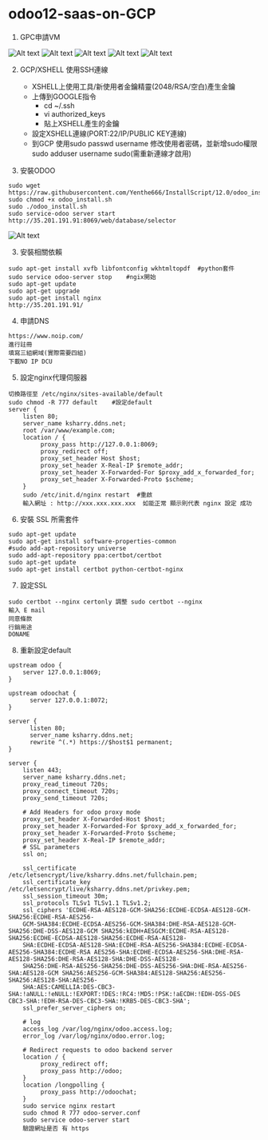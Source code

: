 # odoo12-saas-on-GCP

1.  GPC申請VM

![Alt text](https://github.com/ksharry/odoo12-saas-on-GCP/blob/main/png/1.png)
![Alt text](https://github.com/ksharry/odoo12-saas-on-GCP/blob/main/png/2.png)
![Alt text](https://github.com/ksharry/odoo12-saas-on-GCP/blob/main/png/7.png)
![Alt text](https://github.com/ksharry/odoo12-saas-on-GCP/blob/main/png/4.png)
![Alt text](https://github.com/ksharry/odoo12-saas-on-GCP/blob/main/png/5.png)

2.  GCP/XSHELL 使用SSH連線
    + XSHELL上使用工具/新使用者金鑰精靈(2048/RSA/空白)產生金鑰
    + 上傳到GOOGLE指令
      + cd ~/.ssh
      + vi authorized_keys
      + 貼上XSHELL產生的金鑰
    + 設定XSHELL連線(PORT:22/IP/PUBLIC KEY連線)
    + 到GCP 使用sudo passwd username 修改使用者密碼，並新增sudo權限 sudo adduser username sudo(需重新連線才啟用)

3.  安裝ODOO
  > 
    sudo wget https://raw.githubusercontent.com/Yenthe666/InstallScript/12.0/odoo_install.sh
    sudo chmod +x odoo_install.sh
    sudo ./odoo_install.sh
    sudo service-odoo server start
    http://35.201.191.91:8069/web/database/selector
    
![Alt text](https://github.com/ksharry/odoo12-saas-on-GCP/blob/main/png/6.png)

3.  安裝相關依賴
  > 
    sudo apt-get install xvfb libfontconfig wkhtmltopdf  #python套件
    sudo service odoo-server stop    #ngix開始
    sudo apt-get update
    sudo apt-get upgrade
    sudo apt-get install nginx
    http://35.201.191.91/

4. 申請DNS
  > 
    https://www.noip.com/
    進行註冊
    填寫三組網域(實際需要四組)
    下載NO IP DCU

5. 設定nginx代理伺服器
  > 
    切換路徑至 /etc/nginx/sites-available/default
    sudo chmod -R 777 default    #設定default
    server {
        listen 80;
        server_name ksharry.ddns.net;
        root /var/www/example.com;
        location / {
             proxy_pass http://127.0.0.1:8069;
             proxy_redirect off;
             proxy_set_header Host $host;
             proxy_set_header X-Real-IP $remote_addr;
             proxy_set_header X-Forwarded-For $proxy_add_x_forwarded_for;
             proxy_set_header X-Forwarded-Proto $scheme;
        }
        sudo /etc/init.d/nginx restart  #重啟
        輸入網址 : http://xxx.xxx.xxx.xxx  如能正常 顯示則代表 nginx 設定 成功
       
6. 安裝 SSL 所需套件
  > 
    sudo apt-get update
    sudo apt-get install software-properties-common
    #sudo add-apt-repository universe
    sudo add-apt-repository ppa:certbot/certbot
    sudo apt-get update
    sudo apt-get install certbot python-certbot-nginx

7. 設定SSL
  > 
    sudo certbot --nginx certonly 調整 sudo certbot --nginx
    輸入 E mail
    同意條款
    行銷用途
    DONAME

8. 重新設定default
  > 
    upstream odoo {
        server 127.0.0.1:8069;
    }
  
    upstream odoochat {
          server 127.0.0.1:8072;
    }

    server {
          listen 80;
          server_name ksharry.ddns.net;
          rewrite ^(.*) https://$host$1 permanent;
    }

    server {
        listen 443;
        server_name ksharry.ddns.net;
        proxy_read_timeout 720s;
        proxy_connect_timeout 720s;
        proxy_send_timeout 720s;

        # Add Headers for odoo proxy mode
        proxy_set_header X-Forwarded-Host $host;
        proxy_set_header X-Forwarded-For $proxy_add_x_forwarded_for;
        proxy_set_header X-Forwarded-Proto $scheme;
        proxy_set_header X-Real-IP $remote_addr;
        # SSL parameters
        ssl on;
        
        ssl_certificate /etc/letsencrypt/live/ksharry.ddns.net/fullchain.pem;
        ssl_certificate_key /etc/letsencrypt/live/ksharry.ddns.net/privkey.pem;
        ssl_session_timeout 30m;
        ssl_protocols TLSv1 TLSv1.1 TLSv1.2;
        ssl_ciphers 'ECDHE-RSA-AES128-GCM-SHA256:ECDHE-ECDSA-AES128-GCM-SHA256:ECDHE-RSA-AES256-
        GCM-SHA384:ECDHE-ECDSA-AES256-GCM-SHA384:DHE-RSA-AES128-GCM-SHA256:DHE-DSS-AES128-GCM SHA256:kEDH+AESGCM:ECDHE-RSA-AES128-SHA256:ECDHE-ECDSA-AES128-SHA256:ECDHE-RSA-AES128-
        SHA:ECDHE-ECDSA-AES128-SHA:ECDHE-RSA-AES256-SHA384:ECDHE-ECDSA-AES256-SHA384:ECDHE-RSA AES256-SHA:ECDHE-ECDSA-AES256-SHA:DHE-RSA-AES128-SHA256:DHE-RSA-AES128-SHA:DHE-DSS-AES128-
        SHA256:DHE-RSA-AES256-SHA256:DHE-DSS-AES256-SHA:DHE-RSA-AES256-SHA:AES128-GCM SHA256:AES256-GCM-SHA384:AES128-SHA256:AES256-SHA256:AES128-SHA:AES256-
        SHA:AES:CAMELLIA:DES-CBC3-SHA:!aNULL:!eNULL:!EXPORT:!DES:!RC4:!MD5:!PSK:!aECDH:!EDH-DSS-DES CBC3-SHA:!EDH-RSA-DES-CBC3-SHA:!KRB5-DES-CBC3-SHA';
        ssl_prefer_server_ciphers on;

        # log
        access_log /var/log/nginx/odoo.access.log;
        error_log /var/log/nginx/odoo.error.log;

        # Redirect requests to odoo backend server
        location / {
             proxy_redirect off;
             proxy_pass http://odoo;
        }
        location /longpolling {
             proxy_pass http://odoochat;
        }
        sudo service nginx restart
        sudo chmod R 777 odoo-server.conf
        sudo service odoo-server start
        驗證網址是否 有 https
